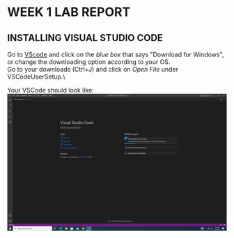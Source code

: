 # WEEK 1 LAB REPORT
INSTALLING VISUAL STUDIO CODE
---
Go to [VScode](https://code.visualstudio.com/) and click on the _blue box_ that says "Download for Windows", or change the downloading option according to your OS.\
Go to your downloads (Ctrl+J) and click on _Open File_ under VSCodeUserSetup.\

Your VSCode should look like: 
![This](https://github.com/sanaya7/cse-15l-lab-reports/blob/5e911f458025903f18b4251d4182e0a99a5f63fa/vscode.png) 
